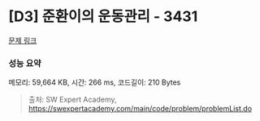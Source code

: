 # [D3] 준환이의 운동관리 - 3431 

[문제 링크](https://swexpertacademy.com/main/code/problem/problemDetail.do?contestProbId=AWE_ZXcqAAMDFAV2) 

### 성능 요약

메모리: 59,664 KB, 시간: 266 ms, 코드길이: 210 Bytes



> 출처: SW Expert Academy, https://swexpertacademy.com/main/code/problem/problemList.do